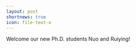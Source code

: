 ```yaml
---
layout: post
shortnews: true
icon: file-text-o
---
```


Welcome our new Ph.D. students Nuo and Ruiying!
